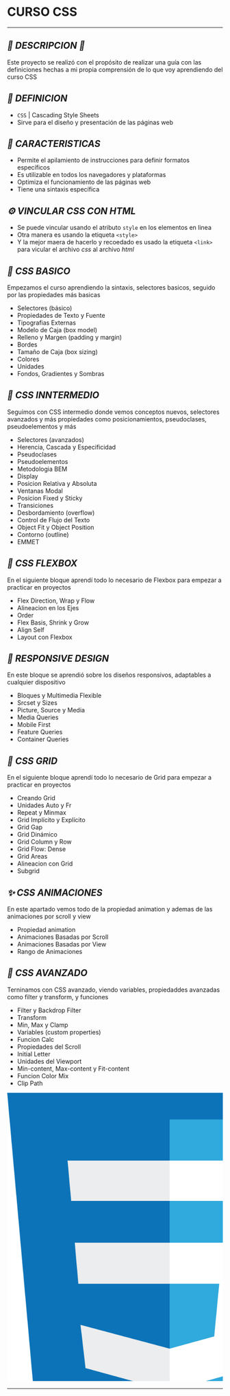 # **CURSO CSS**

---

## _📍 DESCRIPCION 📍_

Este proyecto se realizó con el propósito de realizar una guía con las definiciones hechas a mi propia comprensión de lo que voy aprendiendo del curso CSS

## _📝 DEFINICION_

- `CSS` | Cascading Style Sheets
- Sirve para el diseño y presentación de las páginas web

## _📌 CARACTERISTICAS_

- Permite el apilamiento de instrucciones para definir formatos específicos
- Es utilizable en todos los navegadores y plataformas
- Optimiza el funcionamiento de las páginas web
- Tiene una sintaxis específica

## _⚙ VINCULAR CSS CON HTML_

- Se puede vincular usando el atributo `style` en los elementos en linea
- Otra manera es usando la etiqueta `<style>`
- Y la mejor maera de hacerlo y recoedado es usado la etiqueta `<link>` para vicular el archivo _css_ al archivo _html_

## _🎯 CSS BASICO_

Empezamos el curso aprendiendo la sintaxis, selectores basicos, seguido por las propiedades más basicas

- Selectores (básico)
- Propiedades de Texto y Fuente
- Tipografias Externas
- Modelo de Caja (box model)
- Relleno y Margen (padding y margin)
- Bordes
- Tamaño de Caja (box sizing)
- Colores
- Unidades
- Fondos, Gradientes y Sombras

## _📁 CSS INNTERMEDIO_

Seguimos con CSS intermedio donde vemos conceptos nuevos, selectores avanzados y más propiedades como posicionamientos, pseudoclases, pseudoelementos y más

- Selectores (avanzados)
- Herencia, Cascada y Especificidad
- Pseudoclases
- Pseudoelementos
- Metodologia BEM
- Display
- Posicion Relativa y Absoluta
- Ventanas Modal
- Posicion Fixed y Sticky
- Transiciones
- Desbordamiento (overflow)
- Control de Flujo del Texto
- Object Fit y Object Position
- Contorno (outline)
- EMMET

## _📏 CSS FLEXBOX_

En el siguiente bloque aprendí todo lo necesario de Flexbox para empezar a practicar en proyectos

- Flex Direction, Wrap y Flow
- Alineacion en los Ejes
- Order
- Flex Basis, Shrink y Grow
- Align Self
- Layout con Flexbox

## _📱 RESPONSIVE DESIGN_

En este bloque se aprendió sobre los diseños responsivos, adaptables a cualquier dispositivo

- Bloques y Multimedia Flexible
- Srcset y Sizes
- Picture, Source y Media
- Media Queries
- Mobile First
- Feature Queries
- Container Queries

## _📐 CSS GRID_

En el siguiente bloque aprendí todo lo necesario de Grid para empezar a practicar en proyectos

- Creando Grid
- Unidades Auto y Fr
- Repeat y Minmax
- Grid Implícito y Explícito
- Grid Gap
- Grid Dinámico
- Grid Column y Row
- Grid Flow: Dense
- Grid Areas
- Alineacion con Grid
- Subgrid

## _✨ CSS ANIMACIONES_

En este apartado vemos todo de la propiedad animation y ademas de las animaciones por scroll y view

- Propiedad animation
- Animaciones Basadas por Scroll
- Animaciones Basadas por View
- Rango de Animaciones

## _🚀 CSS AVANZADO_

Terninamos con CSS avanzado, viendo variables, propiedaddes avanzadas como filter y transform, y funciones

- Filter y Backdrop Filter
- Transform
- Min, Max y Clamp
- Variables (custom properties)
- Funcion Calc
- Propiedades del Scroll
- Initial Letter
- Unidades del Viewport
- Min-content, Max-content y Fit-content
- Funcion Color Mix
- Clip Path

<img src="img/css.svg">

---
